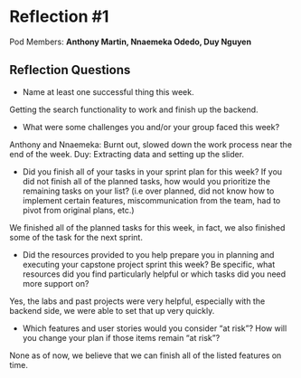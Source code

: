 # Reflection #1

Pod Members: **Anthony Martin, Nnaemeka Odedo, Duy Nguyen**

## Reflection Questions

* Name at least one successful thing this week.

 Getting the search functionality to work and finish up the backend. 

* What were some challenges you and/or your group faced this week?

 Anthony and Nnaemeka: Burnt out, slowed down the work process near the end of the week.
 Duy: Extracting data and setting up the slider.

* Did you finish all of your tasks in your sprint plan for this week? If you did not finish all of the planned tasks, how would you prioritize the remaining tasks on your list?  (i.e over planned, did not know how to implement certain features, miscommunication from the team, had to pivot from original plans, etc.)

We finished all of the planned tasks for this week, in fact, we also finished some of the task for the next sprint.

* Did the resources provided to you help prepare you in planning and executing your capstone project sprint this week? Be specific, what resources did you find particularly helpful or which tasks did you need more support on?

Yes, the labs and past projects were very helpful, especially with the backend side, we were able to set that up very quickly.

* Which features and user stories would you consider “at risk”? How will you change your plan if those items remain “at risk”?

None as of now, we believe that we can finish all of the listed features on time.